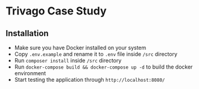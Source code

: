 # Trivago Case Study

## Installation
- Make sure you have Docker installed on your system
- Copy `.env.example` and rename it to `.env` file inside `/src` directory
- Run `composer install` inside `/src` directory
- Run `docker-compose build && docker-compose up -d` to build the docker environment
- Start testing the application through `http://localhost:8080/`
